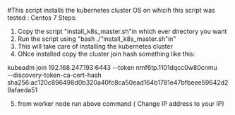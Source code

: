 #This script installs the kubernetes cluster
OS on whicih this script was tested : Centos 7
Steps:

1. Copy the script "install_k8s_master.sh"in which ever directory you want
2. Run the script using "bash ./"install_k8s_master.sh"in"
3. This will take care of installing the kubernetes cluster 
4. ONce installed copy the cluster join hash something like this:

kubeadm join 192.168.247.193:6443 --token nmf6tp.1101dqcc0w80cnmu \
    --discovery-token-ca-cert-hash sha256:ac120c896498d0b320a40fc8ca50ead164b1781e47bfbeee59642d29afaeda51

5. from worker node run above command ( Change IP address to your IP)

